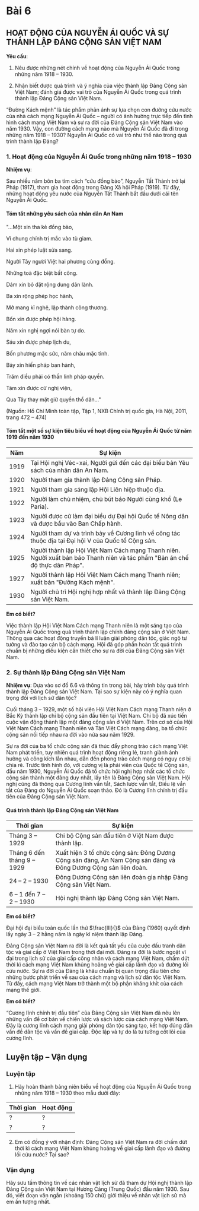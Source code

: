 # Bài 6
## HOẠT ĐỘNG CỦA NGUYỄN ÁI QUỐC VÀ SỰ THÀNH LẬP ĐẢNG CỘNG SẢN VIỆT NAM

**Yêu cầu**:

1. Nêu được những nét chính về hoạt động của Nguyễn Ái Quốc trong những năm 1918 – 1930.

2. Nhận biết được quá trình và ý nghĩa của việc thành lập Đảng Cộng sản Việt Nam; đánh giá được vai trò của Nguyễn Ái Quốc trong quá trình thành lập Đảng Cộng sản Việt Nam.

“Đường Kách mệnh” là tác phẩm phản ánh sự lựa chọn con đường cứu nước của nhà cách mạng Nguyễn Ái Quốc – người có ảnh hưởng trực tiếp đến tình hình cách mạng Việt Nam và sự ra đời của Đảng Cộng sản Việt Nam vào năm 1930. Vậy, con đường cách mạng nào mà Nguyễn Ái Quốc đã đi trong những năm 1918 – 1930? Nguyễn Ái Quốc có vai trò như thế nào trong quá trình thành lập Đảng?

### 1. Hoạt động của Nguyễn Ái Quốc trong những năm 1918 – 1930

**Nhiệm vụ**:

Sau nhiều năm bôn ba tìm cách “cứu đồng bào”, Nguyễn Tất Thành trở lại Pháp (1917), tham gia hoạt động trong Đảng Xã hội Pháp (1919). Từ đây, những hoạt động yêu nước của Nguyễn Tất Thành bắt đầu dưới cái tên Nguyễn Ái Quốc.

#### Tóm tắt những yêu sách của nhân dân An Nam

"...Một xin tha kẻ đồng bào,

Vì chung chính trị mắc vào tù giam.

Hai xin phép luật sửa sang.

Người Tây người Việt hai phương cùng đồng.

Những toà đặc biệt bất công.

Dám xin bỏ đặt rộng dung dân lành.

Ba xin rộng phép học hành,

Mở mang kĩ nghệ, lập thành công thương.

Bốn xin được phép hội hàng.

Năm xin nghị ngợi nói bàn tự do.

Sáu xin được phép lịch du,

Bốn phương mặc sức, năm châu mặc tình.

Bảy xin hiến pháp ban hành,

Trăm điều phải có thần linh pháp quyền.

Tám xin được cử nghị viện,

Qua Tây thay mặt giữ quyền thổ dân..."

(Nguồn: Hồ Chí Minh toàn tập, Tập 1, NXB Chính trị quốc gia, Hà Nội, 2011, trang 472 – 474)

#### Tóm tắt một số sự kiện tiêu biểu về hoạt động của Nguyễn Ái Quốc từ năm 1919 đến năm 1930

| Năm | Sự kiện |
|---|---|
| 1919 | Tại Hội nghị Véc-xai, Người gửi đến các đại biểu bản Yêu sách của nhân dân An Nam. |
| 1920 | Người tham gia thành lập Đảng Cộng sản Pháp. |
| 1921 | Người tham gia sáng lập Hội Liên hiệp thuộc địa. |
| 1922 | Người làm chủ nhiệm, chủ bút báo Người cùng khổ (Le Paria). |
| 1923 | Người được cử làm đại biểu dự Đại hội Quốc tế Nông dân và được bầu vào Ban Chấp hành. |
| 1924 | Người tham dự và trình bày về Cương lĩnh về công tác thuộc địa tại Đại hội V của Quốc tế Cộng sản. |
| 1925 | Người thành lập Hội Việt Nam Cách mạng Thanh niên. Người xuất bản báo Thanh niên và tác phẩm "Bản án chế độ thực dân Pháp". |
| 1927 | Người thành lập Hội Việt Nam Cách mạng Thanh niên; xuất bản "Đường Kách mệnh". |
| 1930 | Người chủ trì Hội nghị hợp nhất và thành lập Đảng Cộng sản Việt Nam. |

**Em có biết?**

Việc thành lập Hội Việt Nam Cách mạng Thanh niên là một sáng tạo của Nguyễn Ái Quốc trong quá trình thành lập chính đảng cộng sản ở Việt Nam. Thông qua các hoạt động truyền bá lí luận giải phóng dân tộc, giác ngộ tư tưởng và đào tạo cán bộ cách mạng. Hội đã góp phần hoàn tất quá trình chuẩn bị những điều kiện cần thiết cho sự ra đời của Đảng Cộng sản Việt Nam.

### 2. Sự thành lập Đảng Cộng sản Việt Nam

**Nhiệm vụ**: Dựa vào sơ đồ 6.6 và thông tin trong bài, hãy trình bày quá trình thành lập Đảng Cộng sản Việt Nam. Tại sao sự kiện này có ý nghĩa quan trọng đối với lịch sử dân tộc?

Cuối tháng 3 – 1929, một số hội viên Hội Việt Nam Cách mạng Thanh niên ở Bắc Kỳ thành lập chi bộ cộng sản đầu tiên tại Việt Nam. Chi bộ đã xúc tiến cuộc vận động thành lập một đảng cộng sản ở Việt Nam. Trên cơ sở của Hội Việt Nam Cách mạng Thanh niên và Tân Việt Cách mạng đảng, ba tổ chức cộng sản nối tiếp nhau ra đời vào nửa sau năm 1929.

Sự ra đời của ba tổ chức cộng sản đã thúc đẩy phong trào cách mạng Việt Nam phát triển, tuy nhiên quá trình hoạt động riêng lẻ, tranh giành ảnh hưởng và công kích lẫn nhau, dẫn đến phong trào cách mạng có nguy cơ bị chia rẽ. Trước tình hình đó, với cương vị là phái viên của Quốc tế Cộng sản, đầu năm 1930, Nguyễn Ái Quốc đã tổ chức hội nghị hợp nhất các tổ chức cộng sản thành một đảng duy nhất, lấy tên là Đảng Cộng sản Việt Nam. Hội nghị cũng đã thông qua Cương lĩnh vắn tắt, Sách lược vắn tắt, Điều lệ vắn tắt của Đảng do Nguyễn Ái Quốc soạn thảo. Đó là Cương lĩnh chính trị đầu tiên của Đảng Cộng sản Việt Nam.

#### Quá trình thành lập Đảng Cộng sản Việt Nam

| Thời gian | Sự kiện |
|---|---|
| Tháng 3 – 1929 | Chi bộ Cộng sản đầu tiên ở Việt Nam được thành lập. |
| Tháng 6 đến tháng 9 – 1929 | Xuất hiện 3 tổ chức cộng sản: Đông Dương Cộng sản đảng, An Nam Cộng sản đảng và Đông Dương Cộng sản liên đoàn. |
| 24 – 2 – 1930 | Đông Dương Cộng sản liên đoàn gia nhập Đảng Cộng sản Việt Nam. |
| 6 – 1 đến 7 – 2 – 1930 | Hội nghị thành lập Đảng Cộng sản Việt Nam. |

**Em có biết?**

Đại hội đại biểu toàn quốc lần thứ $\frac{III}{}$ của Đảng (1960) quyết định lấy ngày 3 – 2 hằng năm là ngày kỉ niệm thành lập Đảng.

Đảng Cộng sản Việt Nam ra đời là kết quả tất yếu của cuộc đấu tranh dân tộc và giai cấp ở Việt Nam trong thời đại mới. Đảng ra đời là bước ngoặt vĩ đại trong lịch sử của giai cấp công nhân và cách mạng Việt Nam, chấm dứt thời kì cách mạng Việt Nam khủng hoảng về giai cấp lãnh đạo và đường lối cứu nước. Sự ra đời của Đảng là khâu chuẩn bị quan trọng đầu tiên cho những bước phát triển về sau của cách mạng và lịch sử dân tộc Việt Nam. Từ đây, cách mạng Việt Nam trở thành một bộ phận khăng khít của cách mạng thế giới.

**Em có biết?**

“Cương lĩnh chính trị đầu tiên” của Đảng Cộng sản Việt Nam đã nêu lên những vấn đề cơ bản về chiến lược và sách lược của cách mạng Việt Nam. Đây là cương lĩnh cách mạng giải phóng dân tộc sáng tạo, kết hợp đúng đắn vấn đề dân tộc và vấn đề giai cấp. Độc lập và tự do là tư tưởng cốt lõi của cương lĩnh.

## Luyện tập – Vận dụng

### Luyện tập

1.  Hãy hoàn thành bảng niên biểu về hoạt động của Nguyễn Ái Quốc trong những năm 1918 – 1930 theo mẫu dưới đây:

| Thời gian | Hoạt động |
|---|---|
| ? | ? |
| ? | ? |

2.  Em có đồng ý với nhận định: Đảng Cộng sản Việt Nam ra đời chấm dứt thời kì cách mạng Việt Nam khủng hoảng về giai cấp lãnh đạo và đường lối cứu nước? Tại sao?

### Vận dụng

Hãy sưu tầm thông tin về các nhân vật lịch sử đã tham dự Hội nghị thành lập Đảng Cộng sản Việt Nam tại Hương Cảng (Trung Quốc) đầu năm 1930. Sau đó, viết đoạn văn ngắn (khoảng 150 chữ) giới thiệu về nhân vật lịch sử mà em ấn tượng nhất.
